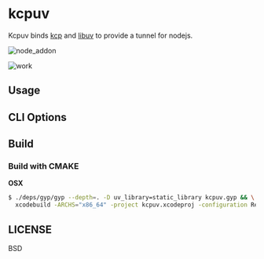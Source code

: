# kcpuv

Kcpuv binds [kcp](https://github.com/skywind3000/kcp) and [libuv](https://github.com/libuv/libuv) to provide a tunnel for nodejs.

![node_addon](https://cdn.rawgit.com/oyyd/kcpuv/b76a8cbd/imgs/node_addon.png)

![work](https://cdn.rawgit.com/oyyd/kcpuv/b76a8cbd/imgs/work.png)

## Usage

## CLI Options

## Build

### Build with CMAKE

**OSX**

```sh
$ ./deps/gyp/gyp --depth=. -D uv_library=static_library kcpuv.gyp && \
  xcodebuild -ARCHS="x86_64" -project kcpuv.xcodeproj -configuration Release -target kcpuv
```

## LICENSE

BSD
